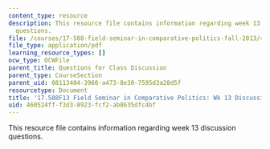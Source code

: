 ```yaml
---
content_type: resource
description: This resource file contains information regarding week 13 discussion
  questions.
file: /courses/17-588-field-seminar-in-comparative-politics-fall-2013/460524fff3d38923fcf2ab8635dfc4bf_MIT17_588F13_Week13Questio.pdf
file_type: application/pdf
learning_resource_types: []
ocw_type: OCWFile
parent_title: Questions for Class Discussion
parent_type: CourseSection
parent_uid: 08113404-3960-a473-8e30-7595d3a28d5f
resourcetype: Document
title: '17.588F13 Field Seminar in Comparative Politics: Wk 13 Discussion Questions'
uid: 460524ff-f3d3-8923-fcf2-ab8635dfc4bf
---
```

This resource file contains information regarding week 13 discussion questions.

